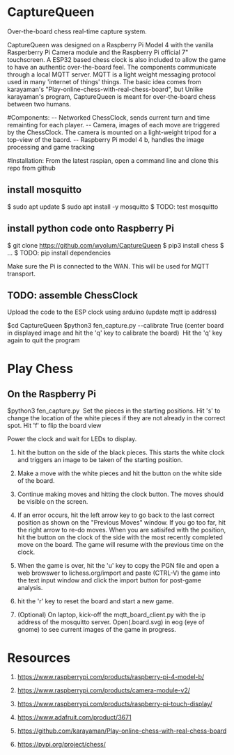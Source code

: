 # CaptureQueen
Over-the-board chess real-time capture system.

CaptureQueen was designed on a Raspberry Pi Model 4 with the vanilla
Rasperberry Pi Camera module and the Raspberry Pi official 7" touchscreen.
A ESP32 based chess clock is also included to allow the game to have an
authentic over-the-board feel.  The components communicate through a local
MQTT server.  MQTT is a light weight messaging protocol used in many 
'internet of things' things.  The basic idea comes from karayaman's 
"Play-online-chess-with-real-chess-board", but  Unlike karayaman's 
program, CaptureQueen is meant for over-the-board chess between two humans.


#Components:
-- Networked ChessClock, sends current turn and time remainting for each 
   player.
-- Camera, images of each move are triggered by the ChessClock.  The 
   camera is mounted on a light-weight tripod for a top-view of the baord.
-- Raspberry Pi model 4 b, handles the image processing and game tracking

#Installation:
From the latest raspian, open a command line and clone this repo from github

## install mosquitto
$ sudo apt update
$ sudo apt install -y mosquitto
$ TODO: test mosquitto

## install python code onto Raspberry Pi
$ git clone https://github.com/wyolum/CaptureQueen
$ pip3 install chess
$ ...
$ TODO: pip install dependencies

Make sure the Pi is connected to the WAN.  This will be used for MQTT transport.

## TODO: assemble ChessClock
Upload the code to the ESP clock using arduino (update mqtt ip address)


$cd CaptureQueen
$python3 fen_capture.py --calibrate True
(center board in displayed image and hit the 'q' key to calibrate the board)
<IMG>
Hit the 'q' key again to quit the program


# Play Chess
## On the Raspberry Pi
$python3 fen_capture.py
<IMG>
Set the pieces in the starting positions.
Hit 's' to change the location of the white pieces if they are not already in
the correct spot.
Hit 'f' to flip the board view

Power the clock and wait for LEDs to display.
1. hit the button on the side of the black pieces.  This starts the white
   clock and triggers an image to be taken of the starting position.
1. Make a move with the white pieces and hit the button on the white side 
   of the board.
   <IMG>
1. Continue making moves and hitting the clock button.  The moves should
   be visible on the screen.
   <IMG>
1. If an error occurs, hit the left arrow key to go back to the last correct
   position as shown on the "Previous Moves" window.  If you go too far, 
   hit the right arrow to re-do moves.  When you are satisifed with the 
   position, hit the button on the clock of the side with the most recently 
   completed move on the board.  The game will resume with the previous time
   on the clock.
   <IMG>
1. When the game is over, hit the 'u' key to copy the PGN file and open a 
   web browswer to lichess.org/import and paste (CTRL-V) the game into the
   text input window and click the import button for post-game analysis.
   <IMG>
1. hit the 'r' key to reset the board and start a new game.

1. (Optional) On laptop, kick-off the mqtt_board_client.py with the ip 
  address of the mosquitto server. Open(.board.svg) in eog (eye of gnome) to 
  see current images of the game in progress.

# Resources
1. https://www.raspberrypi.com/products/raspberry-pi-4-model-b/
1. https://www.raspberrypi.com/products/camera-module-v2/
1. https://www.raspberrypi.com/products/raspberry-pi-touch-display/
1. https://www.adafruit.com/product/3671

1. https://github.com/karayaman/Play-online-chess-with-real-chess-board
1. https://pypi.org/project/chess/
